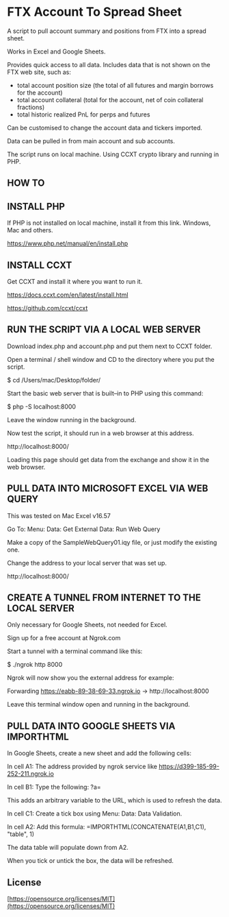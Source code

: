 # FTX Account To Spread Sheet

A script to pull account summary and positions from FTX into a spread sheet.

Works in Excel and Google Sheets.

Provides quick access to all data. Includes data that is not shown on the FTX web site, such as:

- total account position size (the total of all futures and margin borrows for the account)
- total account collateral (total for the account, net of coin collateral fractions)
- total historic realized PnL for perps and futures

Can be customised to change the account data and tickers imported.

Data can be pulled in from main account and sub accounts.

The script runs on local machine. Using CCXT crypto library and running in PHP.

## HOW TO

## INSTALL PHP

If PHP is not installed on local machine, install it from this link. Windows, Mac and others.

https://www.php.net/manual/en/install.php

## INSTALL CCXT

Get CCXT and install it where you want to run it.

https://docs.ccxt.com/en/latest/install.html

https://github.com/ccxt/ccxt

## RUN THE SCRIPT VIA A LOCAL WEB SERVER

Download index.php and account.php and put them next to CCXT folder.

Open a terminal / shell window and CD to the directory where you put the script.

$ cd /Users/mac/Desktop/folder/

Start the basic web server that is built–in to PHP using this command:

$ php -S localhost:8000

Leave the window running in the background.

Now test the script, it should run in a web browser at this address.

http://localhost:8000/

Loading this page should get data from the exchange and show it in the web browser.

## PULL DATA INTO MICROSOFT EXCEL VIA WEB QUERY

This was tested on Mac Excel v16.57

Go To: Menu: Data: Get External Data: Run Web Query

Make a copy of the SampleWebQuery01.iqy file, or just modify the existing one.

Change the address to your local server that was set up.

http://localhost:8000/

## CREATE A TUNNEL FROM INTERNET TO THE LOCAL SERVER

Only necessary for Google Sheets, not needed for Excel.

Sign up for a free account at Ngrok.com

Start a tunnel with a terminal command like this:

$ ./ngrok http 8000

Ngrok will now show you the external address for example:

Forwarding https://eabb-89-38-69-33.ngrok.io -> http://localhost:8000

Leave this terminal window open and running in the background.

## PULL DATA INTO GOOGLE SHEETS VIA IMPORTHTML

In Google Sheets, create a new sheet and add the following cells:

In cell A1: The address provided by ngrok service like https://d399-185-99-252-211.ngrok.io

In cell B1: Type the following: ?a=

This adds an arbitrary variable to the URL, which is used to refresh the data.

In cell C1: Create a tick box using Menu: Data: Data Validation.

In cell A2: Add this formula: =IMPORTHTML(CONCATENATE(A1,B1,C1), "table", 1)

The data table will populate down from A2.

When you tick or untick the box, the data will be refreshed.

## License

[https://opensource.org/licenses/MIT](https://opensource.org/licenses/MIT)